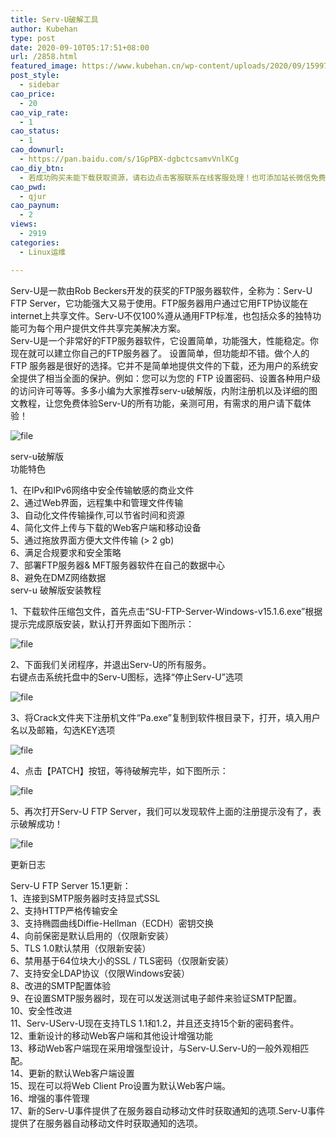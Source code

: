 ```yaml
---
title: Serv-U破解工具
author: Kubehan
type: post
date: 2020-09-10T05:17:51+08:00
url: /2858.html
featured_image: https://www.kubehan.cn/wp-content/uploads/2020/09/1599715045-2ce223ae7a3684d.png
post_style:
  - sidebar
cao_price:
  - 20
cao_vip_rate:
  - 1
cao_status:
  - 1
cao_downurl:
  - https://pan.baidu.com/s/1GpPBX-dgbctcsamvVnlKCg
cao_diy_btn:
  - 若成功购买未能下载获取资源，请右边点击客服联系在线客服处理！也可添加站长微信免费获取资源：pythondesign_cn
cao_pwd:
  - qjur
cao_paynum:
  - 2
views:
  - 2919
categories:
  - Linux运维

---
```

Serv-U是一款由Rob Beckers开发的获奖的FTP服务器软件，全称为：Serv-U FTP Server，它功能强大又易于使用。FTP服务器用户通过它用FTP协议能在internet上共享文件。Serv-U不仅100%遵从通用FTP标准，也包括众多的独特功能可为每个用户提供文件共享完美解决方案。  
Serv-U是一个非常好的FTP服务器软件，它设置简单，功能强大，性能稳定。你现在就可以建立你自己的FTP服务器了。 设置简单，但功能却不错。做个人的 FTP 服务器是很好的选择。它并不是简单地提供文件的下载，还为用户的系统安全提供了相当全面的保护。例如：您可以为您的 FTP 设置密码、设置各种用户级的访问许可等等。多多小编为大家推荐serv-u破解版，内附注册机以及详细的图文教程，让您免费体验Serv-U的所有功能，亲测可用，有需求的用户请下载体验！

<img decoding="async" src="https://www.kubehan.cn/wp-content/uploads/2020/09/1599715045-2ce223ae7a3684d.png" alt="file" /> 

serv-u破解版  
功能特色

1、在IPv和IPv6网络中安全传输敏感的商业文件  
2、通过Web界面，远程集中和管理文件传输  
3、自动化文件传输操作,可以节省时间和资源  
4、简化文件上传与下载的Web客户端和移动设备  
5、通过拖放界面方便大文件传输 (> 2 gb)  
6、满足合规要求和安全策略  
7、部署FTP服务器& MFT服务器软件在自己的数据中心  
8、避免在DMZ网络数据  
serv-u 破解版安装教程

1、下载软件压缩包文件，首先点击“SU-FTP-Server-Windows-v15.1.6.exe”根据提示完成原版安装，默认打开界面如下图所示：

<img decoding="async" src="https://www.kubehan.cn/wp-content/uploads/2020/09/1599714984-1a5b12c13bed4e6.png" alt="file" /> 

2、下面我们关闭程序，并退出Serv-U的所有服务。  
右键点击系统托盘中的Serv-U图标，选择“停止Serv-U”选项

<img decoding="async" src="https://www.kubehan.cn/wp-content/uploads/2020/09/1599714997-d0c1dce30ad6607.png" alt="file" /> 

3、将Crack文件夹下注册机文件“Pa.exe”复制到软件根目录下，打开，填入用户名以及邮箱，勾选KEY选项

<img decoding="async" src="https://www.kubehan.cn/wp-content/uploads/2020/09/1599715008-8c6a252ef46b5ba.png" alt="file" /> 

4、点击【PATCH】按钮，等待破解完毕，如下图所示：

<img decoding="async" src="https://www.kubehan.cn/wp-content/uploads/2020/09/1599715015-271f5575f28df2e.png" alt="file" /> 

5、再次打开Serv-U FTP Server，我们可以发现软件上面的注册提示没有了，表示破解成功！

<img decoding="async" src="https://www.kubehan.cn/wp-content/uploads/2020/09/1599715022-f86574409bbc0d2.png" alt="file" /> 

更新日志

Serv-U FTP Server 15.1更新：  
1、连接到SMTP服务器时支持显式SSL  
2、支持HTTP严格传输安全  
3、支持椭圆曲线Diffie-Hellman（ECDH）密钥交换  
4、向前保密是默认启用的（仅限新安装）  
5、TLS 1.0默认禁用（仅限新安装）  
6、禁用基于64位块大小的SSL / TLS密码（仅限新安装）  
7、支持安全LDAP协议（仅限Windows安装）  
8、改进的SMTP配置体验  
9、在设置SMTP服务器时，现在可以发送测试电子邮件来验证SMTP配置。  
10、安全性改进  
11、Serv-UServ-U现在支持TLS 1.1和1.2，并且还支持15个新的密码套件。  
12、重新设计的移动Web客户端和其他设计增强功能  
13、移动Web客户端现在采用增强型设计，与Serv-U.Serv-U的一般外观相匹配。  
14、更新的默认Web客户端设置  
15、现在可以将Web Client Pro设置为默认Web客户端。  
16、增强的事件管理  
17、新的Serv-U事件提供了在服务器自动移动文件时获取通知的选项.Serv-U事件提供了在服务器自动移动文件时获取通知的选项。
